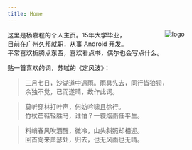 ```yaml
---
title: Home
---
```


[<img src="/images/0.jpg" style="max-width:15%;min-width:150px;float:right;display: block;" alt="logo"/> ](https://cheng.netlify.com/)
<!--
[<p style="float:right;display: block;" alt="logo"> 阅读是为了思想的自由 <br> 思想是为了精神的自由 <br> 精神的自由即灵魂的自由。
</p>](https://cheng.netlify.com/)
-->

这里是杨嘉程的个人主页。15年大学毕业，  
目前在广州久邦就职，从事 Android 开发。  
平常喜欢折腾点东西，喜欢看点书，偶尔也会写点什么。

贴一首喜欢的词，苏轼的《定风波》：

> 三月七日，沙湖道中遇雨。雨具先去，同行皆狼狈，  
 余独不觉，已而遂晴，故作此词。

> 莫听穿林打叶声，何妨吟啸且徐行。   
竹杖芒鞋轻胜马，谁怕？一蓑烟雨任平生。  


> 料峭春风吹酒醒，微冷，山头斜照却相迎。  
回首向来萧瑟处，归去，也无风雨也无晴。

